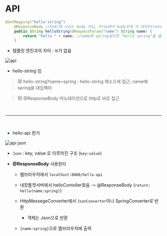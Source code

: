 # API

```JAVA
@GetMapping("hello-string")
    @ResponseBody //html에 나오는 body 아님, http에서 body부에 이 데이터(return 값)를 내가 직접 넣어 주겠다.
    public String helloString(@RequestParam("name") String name) {
        return "hello " + name; //name에 spring넣으면 "hello spring"을 출력
    }
```

- 템플릿 엔진과의 차이 : ``뷰``가 없음

![api](https://user-images.githubusercontent.com/102288426/189408183-a84663af-35e0-4095-8b69-fe235b03bb51.png)

- hello-string 임

> 😻 hello-string?name=spring : hello-string 메소드에 접근, name에 spring을 대입해라   

> 😻 @ResponseBody 어노테이션으로 http로 바로 접근

<br>

***

<br>

- hello-api 한거

![api json](https://user-images.githubusercontent.com/102288426/189414183-1404ce21-06c3-46b4-b026-31f22fcf24b3.png)

- ``Json`` : key, value 로 이루어진 구조 (``key:value``)

- **@ResponseBody** 사용원리

    - 웹브라우저에서 ``localhost:8080/hello-api``

    - 내장톰캣서버에서 helloContoller찾음 -> @ResponseBody (``return: hello(name:spring)``)

    - HttpMessegeConverter에서 ``JsonConverter``이나 SpringConverter로 반환
        - 객체는 Json으로 반환

    - ``{name:spring}``으로 웹브라우저에 출력

